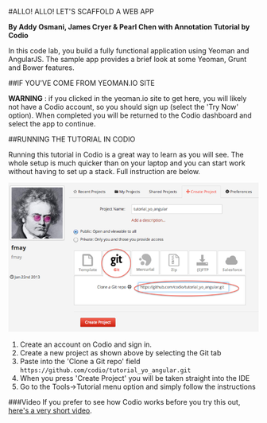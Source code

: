 #ALLO! ALLO! LET'S SCAFFOLD A WEB APP

**By Addy Osmani, James Cryer & Pearl Chen with Annotation Tutorial by Codio**

In this code lab, you build a fully functional application using Yeoman and AngularJS. The sample app provides a brief look at some Yeoman, Grunt and Bower features. 

##IF YOU'VE COME FROM YEOMAN.IO SITE

**WARNING** : if you clicked in the yeoman.io site to get here, you will likely not have a Codio account, so you should sign up (select the 'Try Now' option). When completed you will be returned to the Codio dashboard and select the app to continue.

##RUNNING THE TUTORIAL IN CODIO

Running this tutorial in Codio is a great way to learn as you will see. The whole setup is much quicker than on your laptop and you can start work without having to set up a stack. Full instruction are below.

![create codio project](img/create-project.png)

1. Create an account on Codio and sign in. 
1. Create a new project as shown above by selecting the Git tab
1. Paste into the 'Clone a Git repo' field `https://github.com/codio/tutorial_yo_angular.git`
1. When you press 'Create Project' you will be taken straight into the IDE
1. Go to the Tools->Tutorial menu option and simply follow the instructions


###Video
If you prefer to see how Codio works before you try this out, [here's a very short video](https://vimeo.com/88482886).

